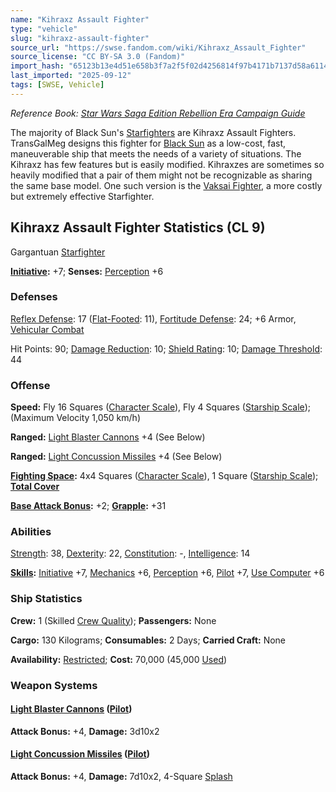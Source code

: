 ```yaml
---
name: "Kihraxz Assault Fighter"
type: "vehicle"
slug: "kihraxz-assault-fighter"
source_url: "https://swse.fandom.com/wiki/Kihraxz_Assault_Fighter"
source_license: "CC BY-SA 3.0 (Fandom)"
import_hash: "65123b13e4d51e658b3f7a2f5f02d4256814f97b4171b7137d58a6114a9bdb86"
last_imported: "2025-09-12"
tags: [SWSE, Vehicle]
---
```

*Reference Book: [Star Wars Saga Edition Rebellion Era Campaign Guide](https://swse.fandom.com/wiki/Star_Wars_Saga_Edition_Rebellion_Era_Campaign_Guide)*

The majority of Black Sun's [Starfighters](https://swse.fandom.com/wiki/Starfighters) are Kihraxz Assault Fighters. TransGalMeg designs this fighter for [Black Sun](https://swse.fandom.com/wiki/Black_Sun) as a low-cost, fast, maneuverable ship that meets the needs of a variety of situations. The Kihraxz has few features but is easily modified. Kihraxzes are sometimes so heavily modified that a pair of them might not be recognizable as sharing the same base model. One such version is the [Vaksai Fighter](https://swse.fandom.com/wiki/Vaksai_Fighter), a more costly but extremely effective Starfighter.

## Kihraxz Assault Fighter Statistics (CL 9)
Gargantuan [Starfighter](https://swse.fandom.com/wiki/Starfighter)

**[Initiative](https://swse.fandom.com/wiki/Initiative):** +7; **Senses:** [Perception](https://swse.fandom.com/wiki/Perception) +6
### Defenses
[Reflex Defense](https://swse.fandom.com/wiki/Reflex_Defense_(Vehicles)): 17 ([Flat-Footed](https://swse.fandom.com/wiki/Flat-Footed): 11), [Fortitude Defense](https://swse.fandom.com/wiki/Fortitude_Defense_(Vehicles)): 24; +6 Armor, [Vehicular Combat](https://swse.fandom.com/wiki/Vehicular_Combat)

Hit Points: 90; [Damage Reduction](https://swse.fandom.com/wiki/Damage_Reduction): 10; [Shield Rating](https://swse.fandom.com/wiki/Shield_Rating): 10; [Damage Threshold](https://swse.fandom.com/wiki/Damage_Threshold_(Vehicles)): 44
### Offense
**Speed:** Fly 16 Squares ([Character Scale](https://swse.fandom.com/wiki/Character_Scale)), Fly 4 Squares ([Starship Scale](https://swse.fandom.com/wiki/Starship_Scale)); (Maximum Velocity 1,050 km/h)

**Ranged:** [Light Blaster Cannons](https://swse.fandom.com/wiki/Light_Blaster_Cannons) +4 (See Below)

**Ranged:** [Light Concussion Missiles](https://swse.fandom.com/wiki/Light_Concussion_Missiles) +4 (See Below)

**[Fighting Space](https://swse.fandom.com/wiki/Fighting_Space):** 4x4 Squares ([Character Scale](https://swse.fandom.com/wiki/Character_Scale)), 1 Square ([Starship Scale](https://swse.fandom.com/wiki/Starship_Scale)); **[Total Cover](https://swse.fandom.com/wiki/Total_Cover)**

**[Base Attack Bonus](https://swse.fandom.com/wiki/Base_Attack_Bonus):** +2; **[Grapple](https://swse.fandom.com/wiki/Grapple):** +31
### Abilities
[Strength](https://swse.fandom.com/wiki/Strength): 38, [Dexterity](https://swse.fandom.com/wiki/Dexterity): 22, [Constitution](https://swse.fandom.com/wiki/Constitution): -, [Intelligence](https://swse.fandom.com/wiki/Intelligence): 14

**[Skills](https://swse.fandom.com/wiki/Skills):** [Initiative](https://swse.fandom.com/wiki/Initiative) +7, [Mechanics](https://swse.fandom.com/wiki/Mechanics) +6, [Perception](https://swse.fandom.com/wiki/Perception) +6, [Pilot](https://swse.fandom.com/wiki/Pilot) +7, [Use Computer](https://swse.fandom.com/wiki/Use_Computer) +6
### Ship Statistics
**Crew:** 1 (Skilled [Crew Quality](https://swse.fandom.com/wiki/Crew_Quality)); **Passengers:** None

**Cargo:** 130 Kilograms; **Consumables:** 2 Days; **Carried Craft:** None

**Availability:** [Restricted](https://swse.fandom.com/wiki/Restricted); **Cost:** 70,000 (45,000 [Used](https://swse.fandom.com/wiki/Used))
### Weapon Systems
#### **[Light Blaster Cannons](https://swse.fandom.com/wiki/Light_Blaster_Cannons) ([Pilot](https://swse.fandom.com/wiki/Pilot_(Vehicle_Combat)))**

**Attack Bonus:** +4, **Damage:** 3d10x2

#### **[Light Concussion Missiles](https://swse.fandom.com/wiki/Light_Concussion_Missiles) ([Pilot](https://swse.fandom.com/wiki/Pilot_(Vehicle_Combat)))**
**Attack Bonus:** +4, **Damage:** 7d10x2, 4-Square [Splash](https://swse.fandom.com/wiki/Splash)